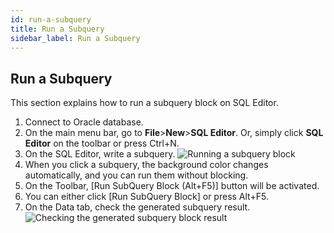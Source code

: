 ```yaml
---
id: run-a-subquery
title: Run a Subquery
sidebar_label: Run a Subquery
---
```


## Run a Subquery

This section explains how to run a subquery block on SQL Editor.

1. Connect to Oracle database.
2. On the main menu bar, go to **File**>**New**>**SQL Editor**. Or, simply click **SQL Editor** on the toolbar or press Ctrl+N.
3. On the SQL Editor, write a subquery.
![Running a subquery block](https://s3.ap-northeast-2.amazonaws.com/sqlgate-manual-content/EEC7CDEB22C9D4BC13B78F17A196B068.jpg)
4. When you click a subquery, the background color changes automatically, and you can run them without blocking.
5. On the Toolbar, [Run SubQuery Block (Alt+F5)] button will be activated.
6. You can either click [Run SubQuery Block] or press Alt+F5.
7. On the Data tab, check the generated subquery result.
![Checking the generated subquery block result](https://s3.ap-northeast-2.amazonaws.com/sqlgate-manual-content/5F2FD8D050F0165A2F625EDEE9EAC316.jpg)

